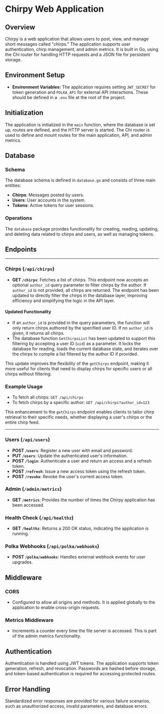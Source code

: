
# Chirpy Web Application

## Overview

Chirpy is a web application that allows users to post, view, and manage short messages called "chirps." The application supports user authentication, chirp management, and admin metrics. It is built in Go, using the Chi router for handling HTTP requests and a JSON file for persistent storage.

## Environment Setup

- **Environment Variables:** The application requires setting `JWT_SECRET` for token generation and `POLKA_API` for external API interactions. These should be defined in a `.env` file at the root of the project.

## Initialization

The application is initialized in the `main` function, where the database is set up, routes are defined, and the HTTP server is started. The Chi router is used to define and mount routes for the main application, API, and admin metrics.

## Database

### Schema

The database schema is defined in `database.go` and consists of three main entities:
- **Chirps**: Messages posted by users.
- **Users**: User accounts in the system.
- **Tokens**: Active tokens for user sessions.

### Operations

The `database` package provides functionality for creating, reading, updating, and deleting data related to chirps and users, as well as managing tokens.

## Endpoints

---

### Chirps (`/api/chirps`)

- **GET `/chirps`**: Fetches a list of chirps. This endpoint now accepts an optional `author_id` query parameter to filter chirps by the author. If `author_id` is not provided, all chirps are returned. The endpoint has been updated to directly filter the chirps in the database layer, improving efficiency and simplifying the logic in the API layer.

#### Updated Functionality

- If an `author_id` is provided in the query parameters, the function will only return chirps authored by the specified user ID. If no `author_id` is given, it returns all chirps.
- The database function `GetChirpsList` has been updated to support this filtering by accepting a user ID (`uid`) as a parameter. It locks the database for reading, loads the current database state, and iterates over the chirps to compile a list filtered by the author ID if provided.

This update improves the flexibility of the `getChirps` endpoint, making it more useful for clients that need to display chirps for specific users or all chirps without filtering.

### Example Usage

- To fetch all chirps: `GET /api/chirps`
- To fetch chirps by a specific author: `GET /api/chirps?author_id=123`

This enhancement to the `getChirps` endpoint enables clients to tailor chirp retrieval to their specific needs, whether displaying a user's chirps or the entire chirp feed.

---

### Users (`/api/users`)

- **POST `/users`**: Register a new user with email and password.
- **PUT `/users`**: Update the authenticated user's information.
- **POST `/login`**: Authenticate a user and return an access and a refresh token.
- **POST `/refresh`**: Issue a new access token using the refresh token.
- **POST `/revoke`**: Revoke the user's current access token.

### Admin (`/admin/metrics`)

- **GET `/metrics`**: Provides the number of times the Chirpy application has been accessed.

### Health Check (`/api/healthz`)

- **GET `/healthz`**: Returns a 200 OK status, indicating the application is running.

### Polka Webhooks (`/api/polka/webhooks`)

- **POST `/polka/webhooks`**: Handles external webhook events for user upgrades.

## Middleware

### CORS

- Configured to allow all origins and methods. It is applied globally to the application to enable cross-origin requests.

### Metrics Middleware

- Increments a counter every time the file server is accessed. This is part of the admin metrics functionality.

## Authentication

Authentication is handled using JWT tokens. The application supports token generation, refresh, and revocation. Passwords are hashed before storage, and token-based authentication is required for accessing protected routes.

## Error Handling

Standardized error responses are provided for various failure scenarios, such as unauthorized access, invalid parameters, and database errors.